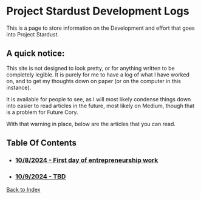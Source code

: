 # Project Stardust Development Logs
This is a page to store information on the Development and effort that goes into Project Stardust.

## A quick notice:

This site is not designed to look pretty, or for anything written to be completely legible. It is purely for me to have a log of what I have worked on, and to get my thoughts down on paper (or on the computer in this instance).

It is available for people to see, as I will most likely condense things down into easier to read articles in the future, most likely on Medium, though that is a problem for Future Cory.

With that warning in place, below are the articles that you can read.

## Table Of Contents
 - ### [10/8/2024 - First day of entrepreneurship work](https://coryborek.github.io/projects/project-stardust/devlogs/2024-10-8)
 - ### [10/9/2024 - TBD](https://coryborek.github.io/projects/project-stardust/devlogs/2024-10-9)


[Back to Index](https://coryborek.github.io/projects/project-stardust/)